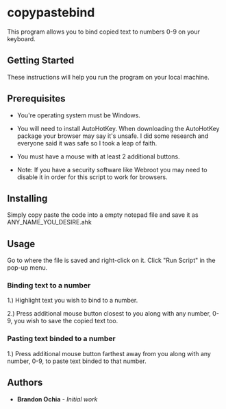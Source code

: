 # copypastebind

This program allows you to bind copied text to numbers 0-9 on your keyboard. 

## Getting Started

These instructions will help you run the program on your local machine.

## Prerequisites

* You're operating system must be Windows.

* You will need to install AutoHotKey. When downloading the AutoHotKey package your browser may say it's unsafe. I did some research and everyone said it was safe so I took a leap of faith.

* You must have a mouse with at least 2 additional buttons.

* Note: If you have a security software like Webroot you may need to disable it in order for this script to work for browsers. 

## Installing

Simply copy paste the code into a empty notepad file and save it as ANY_NAME_YOU_DESIRE.ahk

## Usage

Go to where the file is saved and right-click on it. Click "Run Script" in the pop-up menu. 

### Binding text to a number

1.) Highlight text you wish to bind to a number.

2.) Press additional mouse button closest to you along with any number, 0-9, you wish to save the copied text too.

### Pasting text binded to a number

1.) Press additional mouse button farthest away from you along with any number, 0-9, to paste text binded to that number. 

## Authors

* **Brandon Ochia** - *Initial work*
